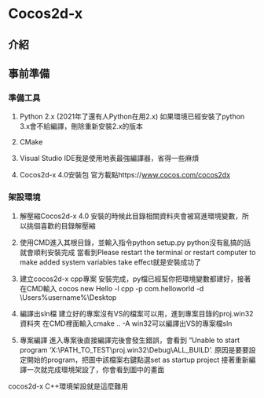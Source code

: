 # Cocos2d-x

## 介紹


## 事前準備

### 準備工具

1. Python 2.x (2021年了還有人Python在用2.x)
如果環境已經安裝了python 3.x會不給編譯，刪除重新安裝2.x的版本

2. CMake

3. Visual Studio
IDE我是使用地表最強編譯器，省得一些麻煩

4. Cocos2d-x 4.0安裝包
官方載點https://www.cocos.com/cocos2dx


### 架設環境
1. 解壓縮Cocos2d-x 4.0
安裝的時候此目錄相關資料夾會被寫進環境變數，所以挑個喜歡的目錄解壓縮

2. 使用CMD進入其根目錄，並輸入指令python setup.py
python沒有亂搞的話就會順利安裝完成
當看到Please restart the terminal or restart computer to make added system variables take effect就是安裝成功了

3. 建立cocos2d-x cpp專案
安裝完成，py檔已經幫你把環境變數都建好，接著在CMD輸入
cocos new Hello -l cpp -p com.helloworld -d \Users\%username%\Desktop

4. 編譯出sln檔
建立好的專案沒有VS的檔案可以用，進到專案目錄的proj.win32資料夾
在CMD裡面輸入cmake .. -A win32可以編譯出VS的專案檔sln

5. 專案編譯
進入專案後直接編譯完後會發生錯誤，會看到
“Unable to start program
‘X:\PATH_TO_TEST\proj.win32\Debug\ALL_BUILD’.
原因是要要設定開始的program，把圖中該檔案右鍵點選set as startup project
接著重新編譯一次就完成環境架設了，你會看到圖中的畫面

cocos2d-x C++環境架設就是這麼難用
